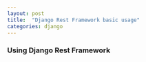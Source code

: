 ```yaml
---
layout: post
title:  "Django Rest Framework basic usage"
categories: django
---
```


### Using Django Rest Framework


